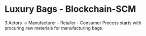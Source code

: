 # Luxury Bags - Blockchain-SCM
3 Actors -> Manufacturer - Retailer - Consumer
Process starts with procuring raw materials for manufacturing bags.
